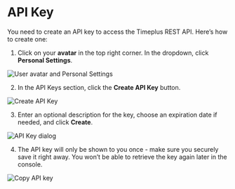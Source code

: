 # API Key

You need to create an API key to access the Timeplus REST API. Here’s how to create one:

1. Click on your **avatar** in the top right corner. In the dropdown, click **Personal Settings**.

![User avatar and Personal Settings](/img/api-key-avatar-1.png)

2. In the API Keys section, click the **Create API Key** button.

![Create API Key](/img/api-key-settings-2.png)

3. Enter an optional description for the key, choose an expiration date if needed, and click **Create**.

![API Key dialog](/img/api-key-dialog-3.png)

4. The API key will only be shown to you once - make sure you securely save it right away. You won’t be able to retrieve the key again later in the console.

![Copy API key](/img/api-key-copy-4.png)
